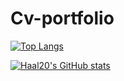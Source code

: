 # Cv-portfolio

[![Top Langs](https://github-readme-stats.vercel.app/api/top-langs/?username=haal20&layout=compact&hide=ruby,shell)](https://github.com/haal20/github-readme-stats)

[![Haal20's GitHub stats](https://github-readme-stats.vercel.app/api?username=Haal20&show_icons=true&theme=tokyonight)](https://github.com/Haal20/github-readme-stats)

